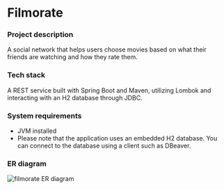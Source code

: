 # Filmorate

### Project description
A social network that helps users choose movies based on what their friends are watching and how they rate them.

### Tech stack
A REST service built with Spring Boot and Maven, utilizing Lombok and interacting with an H2 database through JDBC.

### System requirements

- JVM installed
- Please note that the application uses an embedded H2 database. You can connect to the database using a client such as DBeaver.

### ER diagram
![filmorate ER diagram](src/docs/filmorate_er_diagram.png)



